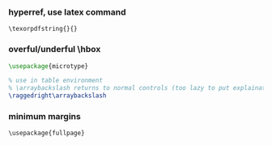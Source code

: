 ### hyperref, use latex command
`\texorpdfstring{}{}`

### overful/underful \hbox
```latex
\usepackage{microtype}

% use in table environment
% \arraybackslash returns to normal controls (too lazy to put explaination here)
\raggedright\arraybackslash 
```

### minimum margins
`\usepackage{fullpage}`
